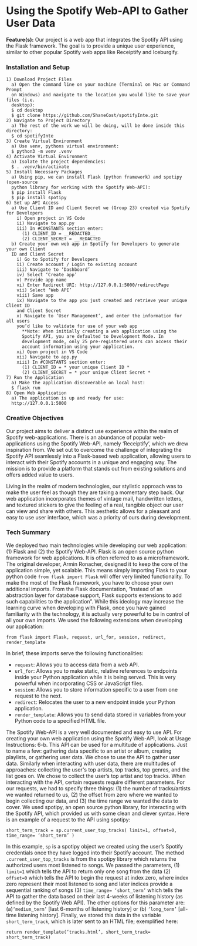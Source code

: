 # Using the Spotify Web-API to Gather User Data
 
 **Feature(s):**
Our project is a web app that integrates the Spotify API using the Flask framework. The goal is to provide a unique user experience, similar to other popular Spotify web apps like Receiptify and Iceburgify.

### Installation and Setup

```
1) Download Project Files
  a) Open the command line on your machine (Terminal on Mac or Command Prompt
  on Windows) and navigate to the location you would like to save your files (i.e.
  desktop):
  $ cd desktop
  $ git clone https://github.com/ShaneCost/spotifyInte.git
2) Navigate to Project Directory
  a) The rest of the work we will be doing, will be done inside this directory:
  $ cd spotifyInte
3) Create Virtual Environment
  a) Use venv, pythons virtual environment:
  $ python3 -m venv .venv
4) Activate Virtual Environment
  a) Isolate the project dependencies:
  $ . .venv/bin/activate
5) Install Necessary Packages
  a) Using pip, we can install Flask (python framework) and spotipy (open-source
  python library for working with the Spotify Web-API):
  $ pip install Flask
  $ pip install spotipy
6) Set up API Access
  a) Use Client ID and Client Secret we (Group 23) created via Spotify for Developers
    i) Open project in VS Code
    ii) Navigate to app.py
    iii) In #CONSTANTS section enter:
      (1) CLIENT_ID = __REDACTED__
      (2) CLIENT_SECRET = __REDACTED__
  b) Create your own web app in Spotify for Developers to generate your own Client
  ID and Client Secret
    i) Go to Spotify for Developers
    ii) Create account / Login to existing account
    iii) Navigate to ‘Dashboard’
    iv) Select ‘Create app’
    v) Provide app name
    vi) Enter Redirect URI: http://127.0.0.1:5000/redirectPage
    vii) Select ‘Web API’
    viii) Save app
    ix) Navigate to the app you just created and retrieve your unique Client ID
    and Client Secret
    x) Navigate to ‘User Management’, and enter the information for all users
    you’d like to validate for use of your web app
      **Note: When initially creating a web application using the
      Spotify API, you are defaulted to Development Mode. In
      development mode, only 25 pre-registered users can access their
      account information using your application.
    xi) Open project in VS Code
    xii) Navigate to app.py
    xiii) In #CONSTANTS section enter:
      (1) CLIENT_ID = * your unique Client ID *
      (2) CLIENT_SECRET = * your unique Client Secret *
7) Run the Application
  a) Make the application discoverable on local host:
  $ flask run
8) Open Web Application
  a) The application is up and ready for use:
  http://127.0.0.1:5000
```

### Creative Objectives

Our project aims to deliver a distinct use experience within the realm of Spotify
web-applications. There is an abundance of popular web-applications using the Spotify
Web-API, namely ‘Receiptify’, which we drew inspiration from. We set out to overcome the
challenge of integrating the Spotify API seamlessly into a Flask-based web application, allowing users to interact with their Spotify accounts in a unique and engaging way. The mission is to provide a platform that stands out from existing solutions and offers added value to users.

Living in the realm of modern technologies, our stylistic approach was to make the user feel as though they are taking a momentary step back. Our web application incorporates themes of vintage mail, handwritten letters, and textured stickers to give the feeling of a real, tangible object our user can view and share with others. This aesthetic allows for a pleasant and easy to use user interface, which was a priority of ours during development.

### Tech Summary

We deployed two main technologies while developing our web application: (1) Flask and
(2) the Spotify Web-API. Flask is an open source python framework for web applications. It is often referred to as a microframework. The original developer, Armin Ronacher, designed it to keep the core of the application simple, yet scalable. This means simply importing Flask to your python code `from flask import Flask` will offer very limited functionality. To make the most of the Flask framework, you have to choose your own additional imports. From the Flask documentation, “Instead of an abstraction layer for database support, Flask supports extensions to add such capabilities to the application”. While this ideology may increase the learning curve when developing with Flask, once you have gained familiarity with the technology, it is actually very powerful to be in control of all your own imports. We used the following extensions when developing our application:

`from flask import Flask, request, url_for, session, redirect, render_template`

In brief, these imports serve the following functionalities:

+ `request`: Allows you to access data from a web API.
+ `url_for`: Allows you to make static, relative references to endpoints inside your Python application while it is being served. This is very powerful when incorporating CSS or JavaScript files.
+ `session`: Allows you to store information specific to a user from one request to the next.
+ `redirect`: Relocates the user to a new endpoint inside your Python application.
+ `render_template`: Allows you to send data stored in variables from your Python code to a specified HTML file.

The Spotify Web-API is a very well documented and easy to use API. For creating your
own web application using the Spotify Web-API, look at Usage Instructions: 6-b. This API can be used for a multitude of applications. Just to name a few: gathering data specific to an artist or album, creating playlists, or gathering user data. We chose to use the API to gather user data. Similarly when interacting with user data, there are multitudes of approaches: collecting the user's top artists, top tracks, top genres, and the list goes on. We chose to collect the user’s top artist and top tracks. When interacting with the API, certain requests require different parameters. For our requests, we had to specify three things: (1) the number of tracks/artists we wanted returned to us, (2) the offset from zero where we wanted to begin collecting our data, and (3) the time range we wanted the data to cover. We used spotipy, an open source python library, for interacting with the Spotify API, which provided us with some clean and clever syntax. Here is an example of a request to the API using spotipy:

  `short_term_track = sp.current_user_top_tracks(
    limit=1,
    offset=0,
    time_range= ‘short_term’
  )`

In this example, `sp` is a spotipy object we created using the user’s Spotify credentials
once they have logged into their Spotify account. The method `.current_user_top_tracks` is from the spotipy library which returns the authorized users most listened to songs. We passed the parameters, (1) `limit=1` which tells the API to return only one song from the data (2) `offset=0` which tells the API to begin the request at index zero, where index zero represent their most listened to song and later indices provide a sequential ranking of songs (3) `time_range= ‘short_term’` which tells the API to gather the data based on their last 4-weeks of listening history (as defined by the Spotify Web API). The other options for this parameter are: (a)`‘medium_term’` [last 6-months of listening history] or (b) `‘long_term’` [all-time listening history]. Finally, we stored this data in the variable `short_term_track`, which is later sent to an HTML file; exemplified here:

  `return render_template(‘tracks.html’, short_term_track= short_term_track)`
